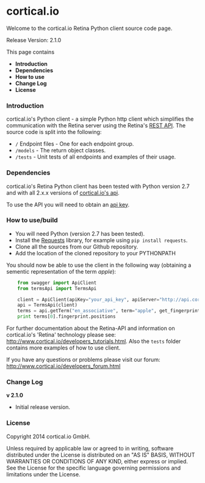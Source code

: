 cortical.io
===========
Welcome to the cortical.io Retina Python client source code page.

Release Version: 2.1.0

This page contains
<UL>
<LI><B>Introduction</B></LI>
<LI><B>Dependencies</B></LI>
<LI><B>How to use</B></LI>
<LI><B>Change Log</B></LI>
<LI><B>License</B></LI>
</UL>


### Introduction
cortical.io's Python client - a simple Python http client which simplifies the communication with the Retina server using the Retina's <a href="http://api.cortical.io/">REST API</a>. 
The source code is split into the following:

* `/` Endpoint files - One for each endpoint group.
* `/models` - The return object classes.
* `/tests` - Unit tests of all endpoints and examples of their usage.


### Dependencies
cortical.io's Retina Python client has been tested with Python version 2.7 and with all 2.x.x versions of <a href="http://api.cortical.io">cortical.io's api</a>.

To use the API you will need to obtain an <a href="http://www.cortical.io/developers_apikey.html">api key</a>.


### How to use/build
* You will need Python (version 2.7 has been tested).
* Install the <a href="http://python-requests.org">Requests</a> library, for example using `pip install requests`.
* Clone all the sources from our Github repository.
* Add the location of the cloned repository to your PYTHONPATH

You should now be able to use the client in the following way (obtaining a sementic representation of the term *apple*):

```python
    from swagger import ApiClient
    from termsApi import TermsApi

    client = ApiClient(apiKey="your_api_key", apiServer="http://api.cortical.io/rest")
    api = TermsApi(client)
    terms = api.getTerm("en_associative", term="apple", get_fingerprint=True)
    print terms[0].fingerprint.positions
```

For further documentation about the Retina-API and information on cortical.io's 'Retina' technology please see: 
http://www.cortical.io/developers_tutorials.html. Also the `tests` folder contains more examples of how to use client. 

If you have any questions or problems please visit our forum:
http://www.cortical.io/developers_forum.html

### Change Log
<B>v 2.1.0</B>
* Initial release version.

    
### License
Copyright 2014 cortical.io GmbH.

Unless required by applicable law or agreed to in writing, software
distributed under the License is distributed on an "AS IS" BASIS,
WITHOUT WARRANTIES OR CONDITIONS OF ANY KIND, either express or implied.
See the License for the specific language governing permissions and
limitations under the License.